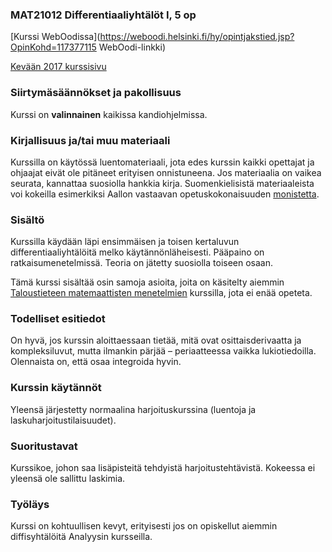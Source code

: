 ### MAT21012 Differentiaaliyhtälöt I, 5 op

[Kurssi WebOodissa](https://weboodi.helsinki.fi/hy/opintjakstied.jsp?OpinKohd=117377115 WebOodi-linkki)

[Kevään 2017 kurssisivu](http://wiki.helsinki.fi/pages/viewpage.action?pageId=197658128)

### Siirtymäsäännökset ja pakollisuus

Kurssi on **valinnainen** kaikissa kandiohjelmissa.

### Kirjallisuus ja/tai muu materiaali

Kurssilla on käytössä luentomateriaali, jota edes kurssin kaikki opettajat ja ohjaajat eivät ole pitäneet erityisen onnistuneena. Jos materiaalia on vaikea seurata, kannattaa suosiolla hankkia kirja. Suomenkielisistä materiaaleista voi kokeilla esimerkiksi Aallon vastaavan opetuskokonaisuuden [monistetta](http://math.aalto.fi/~jmalinen/MyPSFilesInWeb/DiffEqPruju.pdf).

### Sisältö

Kurssilla käydään läpi ensimmäisen ja toisen kertaluvun differentiaaliyhtälöitä melko käytännönläheisesti. Pääpaino on ratkaisumenetelmissä. Teoria on jätetty suosiolla toiseen osaan.

Tämä kurssi sisältää osin samoja asioita, joita on käsitelty aiemmin [Taloustieteen matemaattisten menetelmien](https://varjo.ktto.fi/taloustieteen-matemaattiset-menetelmat) kurssilla, jota ei enää opeteta.

### Todelliset esitiedot

On hyvä, jos kurssin aloittaessaan tietää, mitä ovat osittaisderivaatta ja kompleksiluvut, mutta ilmankin pärjää – periaatteessa vaikka lukiotiedoilla. Olennaista on, että osaa integroida hyvin.

### Kurssin käytännöt

Yleensä järjestetty normaalina harjoituskurssina (luentoja ja laskuharjoitustilaisuudet).

### Suoritustavat

Kurssikoe, johon saa lisäpisteitä tehdyistä harjoitustehtävistä. Kokeessa ei yleensä ole sallittu laskimia.

### Työläys

Kurssi on kohtuullisen kevyt, erityisesti jos on opiskellut aiemmin diffisyhtälöitä Analyysin kursseilla.